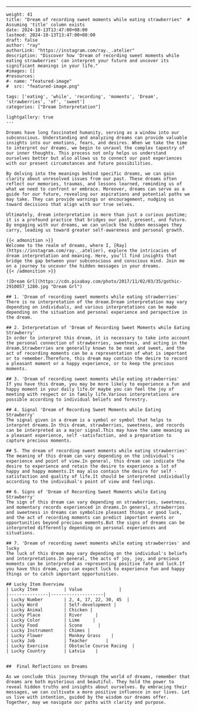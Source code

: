 ---
    weight: 41
    title: "Dream of recording sweet moments while eating strawberries"  # Assuming 'title' column exists
    date: 2024-10-13T13:47:00+08:00
    lastmod: 2024-10-13T13:47:00+08:00
    draft: false
    author: "ray"
    authorLink: "https://instagram.com/ray._.atelier"
    description: "Discover how 'Dream of recording sweet moments while eating strawberries' can interpret your future and uncover its significant meanings in your life."
    #images: []
    #resources:
    #- name: "featured-image"
    #  src: "featured-image.png"
    
    tags: ['eating', 'while', 'recording', 'moments', 'Dream', 'strawberries', 'of', 'sweet']
    categories: ["Dream Interpretation"]
    
    lightgallery: true
    ---
    
    Dreams have long fascinated humanity, serving as a window into our subconscious. Understanding and analyzing dreams can provide valuable insights into our emotions, fears, and desires. When we take the time to interpret our dreams, we begin to unravel the complex tapestry of our inner thoughts. This process not only helps us understand ourselves better but also allows us to connect our past experiences with our present circumstances and future possibilities.
    
    By delving into the meanings behind specific dreams, we can gain clarity about unresolved issues from our past. These dreams often reflect our memories, traumas, and lessons learned, reminding us of what we need to confront or embrace. Moreover, dreams can serve as a guide for our future, revealing our aspirations and potential paths we may take. They can provide warnings or encouragement, nudging us toward decisions that align with our true selves.
    
    Ultimately, dream interpretation is more than just a curious pastime; it is a profound practice that bridges our past, present, and future. By engaging with our dreams, we can unlock the hidden messages they carry, leading us toward greater self-awareness and personal growth.
    
    {{< admonition >}}
    Welcome to the realm of dreams, where I, [Ray](https://instagram.com/ray._.atelier), explore the intricacies of dream interpretation and meaning. Here, you’ll find insights that bridge the gap between your subconscious and conscious mind. Join me on a journey to uncover the hidden messages in your dreams.
    {{< /admonition >}}
    
    ![Dream Grl](https://cdn.pixabay.com/photo/2017/11/02/03/35/gothic-2910057_1280.jpg "Dream Grl")
    
    ## 1. 'Dream of recording sweet moments while eating strawberries'
    There is no interpretation of the dream.Dream interpretation may vary depending on individuals, and various interpretations can be made depending on the situation and personal experience and perspective in the dream.
    
    ## 2. Interpretation of 'Dream of Recording Sweet Moments while Eating Strawberry'
    In order to interpret this dream, it is necessary to take into account the personal connection of strawberries, sweetness, and acting in the dream.Strawberries are generally known to be neat and sweet, and the act of recording moments can be a representation of what is important or to remember.Therefore, this dream may contain the desire to record a pleasant moment or a happy experience, or to keep the precious moments.
    
    ## 3. 'Dream of recording sweet moments while eating strawberries'
    If you have this dream, you may be more likely to experience a fun and happy moment in your daily life.Or maybe you can feel the joy of meeting with respect or in family life.Various interpretations are possible according to individual beliefs and forestry.
    
    ## 4. Signal 'Dream of Recording Sweet Moments while Eating Strawberry'
    The signal given in a dream is a symbol or symbol that helps to interpret dreams.In this dream, strawberries, sweetness, and records can be interpreted as a major signal.This may have the same meaning as a pleasant experience, self -satisfaction, and a preparation to capture precious moments.
    
    ## 5. The dream of recording sweet moments while eating strawberries'
    The meaning of this dream can vary depending on the individual's experience and point of view.In general, this dream can indicate the desire to experience and retain the desire to experience a lot of happy and happy moments.It may also contain the desire for self -satisfaction and quality of life.It should be interpreted individually according to the individual's point of view and feelings.
    
    ## 6. Signs of 'Dream of Recording Sweet Moments while Eating Strawberry'
    The sign of this dream can vary depending on strawberries, sweetness, and momentary records experienced in dreams.In general, strawberries and sweetness in dreams can symbolize pleasant things or good luck, and the act of recording moments can predict important events or opportunities beyond precious moments.But the signs of dreams can be interpreted differently depending on personal experiences and situations.
    
    ## 7. 'Dream of recording sweet moments while eating strawberries' and lucky
    The luck of this dream may vary depending on the individual's beliefs and interpretations.In general, the acts of joy, joy, and precious moments can be interpreted as representing positive fate and luck.If you have this dream, you can expect luck to experience fun and happy things or to catch important opportunities.
    
    ## Lucky Item Overview
    | Lucky Item          | Value              |
    |---------------|--------------------|
    | Lucky Number        | 2, 4, 17, 22, 30, 45  |
    | Lucky Word          | Self-development |
    | Lucky Animal        | Chicken |
    | Lucky Place         | River     |
    | Lucky Color         | Lime     |
    | Lucky Food          | Scone      |
    | Lucky Instrument    | Chimes |
    | Lucky Flower        | Monkey Grass    |
    | Lucky Job           | Teacher       |
    | Lucky Exercise      | Obstacle Course Racing  |
    | Lucky Country       | Latvia    |
    
    
    ##  Final Reflections on Dreams
    
    As we conclude this journey through the world of dreams, remember that dreams are both mysterious and beautiful. They hold the power to reveal hidden truths and insights about ourselves. By embracing their messages, we can cultivate a more positive influence in our lives. Let us live with intention, guided by the wisdom our dreams offer. Together, may we navigate our paths with clarity and purpose.
    